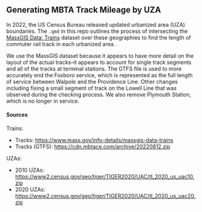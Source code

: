 
## Generating MBTA Track Mileage by UZA

In 2022, the US Census Bureau released updated urbanized area (UZA)
boundaries. The `.qmd` in this repo outlines the process of intersecting
the [MassGIS Data:
Trains](https://www.mass.gov/info-details/massgis-data-trains) dataset
over these geographies to find the length of commuter rail track in each
urbanized area.

We use the MassGIS dataset because it appears to have more detail on the
layout of the actual tracks–it appears to account for single track
segments and all of the tracks at terminal stations. The GTFS file is
used to more accurately end the Foxboro service, which is represented as
the full length of service between Walpole and the Providence Line.
Other changes including fixing a small segment of track on the Lowell
Line that was observed during the checking process. We also remove
Plymouth Station, which is no longer in service.

#### Sources

Trains:

- Tracks: https://www.mass.gov/info-details/massgis-data-trains
- Tracks (GTFS): https://cdn.mbtace.com/archive/20220812.zip

UZAs:

- 2010 UZAs:
  https://www2.census.gov/geo/tiger/TIGER2020/UAC/tl_2020_us_uac10.zip
- 2020 UZAs:
  https://www2.census.gov/geo/tiger/TIGER2020/UAC/tl_2020_us_uac20.zip
